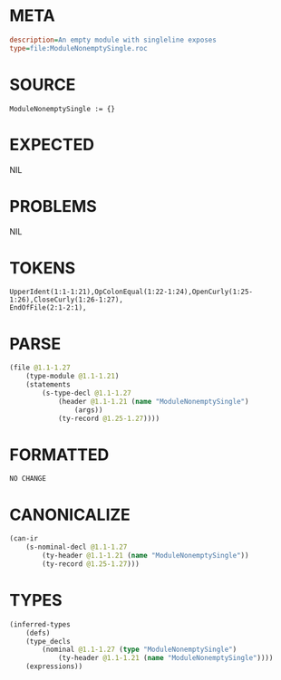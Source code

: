 # META
~~~ini
description=An empty module with singleline exposes
type=file:ModuleNonemptySingle.roc
~~~
# SOURCE
~~~roc
ModuleNonemptySingle := {}
~~~
# EXPECTED
NIL
# PROBLEMS
NIL
# TOKENS
~~~zig
UpperIdent(1:1-1:21),OpColonEqual(1:22-1:24),OpenCurly(1:25-1:26),CloseCurly(1:26-1:27),
EndOfFile(2:1-2:1),
~~~
# PARSE
~~~clojure
(file @1.1-1.27
	(type-module @1.1-1.21)
	(statements
		(s-type-decl @1.1-1.27
			(header @1.1-1.21 (name "ModuleNonemptySingle")
				(args))
			(ty-record @1.25-1.27))))
~~~
# FORMATTED
~~~roc
NO CHANGE
~~~
# CANONICALIZE
~~~clojure
(can-ir
	(s-nominal-decl @1.1-1.27
		(ty-header @1.1-1.21 (name "ModuleNonemptySingle"))
		(ty-record @1.25-1.27)))
~~~
# TYPES
~~~clojure
(inferred-types
	(defs)
	(type_decls
		(nominal @1.1-1.27 (type "ModuleNonemptySingle")
			(ty-header @1.1-1.21 (name "ModuleNonemptySingle"))))
	(expressions))
~~~
